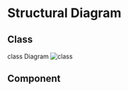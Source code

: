 # Structural Diagram
## Class
class Diagram
![class](https://user-images.githubusercontent.com/101818853/160849645-bc6ed992-b230-4d30-967e-1f7799e030df.png)

## Component
